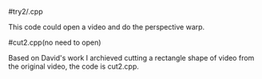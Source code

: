 #try2/.cpp

This code could open a video and do the perspective warp.

#cut2.cpp(no need to open)

Based on David's work I archieved cutting a rectangle shape of video from the original video, the code is cut2.cpp.
